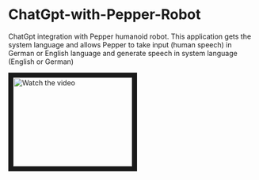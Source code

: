# ChatGpt-with-Pepper-Robot
ChatGpt integration with Pepper humanoid robot. This application gets the system language and allows Pepper to take input (human speech) in German or English language and generate speech in system language (English or German) 

<a href="http://www.youtube.com/watch?feature=player_embedded&v=nTQUwghvy5Q" target="_blank">
 <img src="" alt="Watch the video" width="240" height="180" border="10" />
</a>
